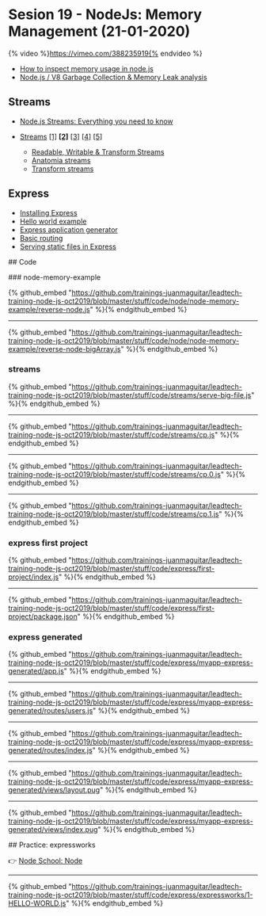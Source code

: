 # Sesion 19 - NodeJs: Memory Management (21-01-2020) 

{% video %}https://vimeo.com/388235919{% endvideo %}

- [How to inspect memory usage in node.js](https://diigo.com/0gka8d)
- [Node.js / V8 Garbage Collection & Memory Leak analysis](https://diigo.com/0gka8w)

## Streams

- [Node.js Streams: Everything you need to know](https://www.freecodecamp.org/news/node-js-streams-everything-you-need-to-know-c9141306be93/)

- [Streams](https://github.com/substack/stream-handbook) [[1]](https://www.sitepoint.com/basics-node-js-streams/) [**[2]**](http://book.mixu.net/node/ch9.html#9-3-streams) [[3]](https://github.com/juanmaguitar/apuntes-nodejs/blob/master/streams/intro-streams.md) [[4]](https://bl.ocks.org/joyrexus/10026630)  [[5]](https://www.safaribooksonline.com/blog/2013/05/01/using-streams-in-node-js/)
  - [Readable, Writable & Transform Streams](https://gist.github.com/juanmaguitar/75a007ea2343f79068996bfbe7dcf47a)
  - [Anatomia streams](https://github.com/juanmaguitar/apuntes-nodejs/blob/master/streams/streams.md)
  - [Transform streams](https://carlosvillu.com/introduccion-a-transform-streams/)

## Express

- [Installing Express](http://expressjs.com/en/starter/installing.html)
- [Hello world example](http://expressjs.com/en/starter/hello-world.html)
- [Express application generator](http://expressjs.com/en/starter/generator.html)
- [Basic routing](http://expressjs.com/en/starter/basic-routing.html)
- [Serving static files in Express](https://diigo.com/08sjz4)

## Code

### node-memory-example

{% github_embed "https://github.com/trainings-juanmaguitar/leadtech-training-node-js-oct2019/blob/master/stuff/code/node/node-memory-example/reverse-node.js" %}{% endgithub_embed %}

---

{% github_embed "https://github.com/trainings-juanmaguitar/leadtech-training-node-js-oct2019/blob/master/stuff/code/node/node-memory-example/reverse-node-bigArray.js" %}{% endgithub_embed %}

### streams

{% github_embed "https://github.com/trainings-juanmaguitar/leadtech-training-node-js-oct2019/blob/master/stuff/code/streams/serve-big-file.js" %}{% endgithub_embed %}

---

{% github_embed "https://github.com/trainings-juanmaguitar/leadtech-training-node-js-oct2019/blob/master/stuff/code/streams/cp.js" %}{% endgithub_embed %}

---

{% github_embed "https://github.com/trainings-juanmaguitar/leadtech-training-node-js-oct2019/blob/master/stuff/code/streams/cp.0.js" %}{% endgithub_embed %}

---

{% github_embed "https://github.com/trainings-juanmaguitar/leadtech-training-node-js-oct2019/blob/master/stuff/code/streams/cp.1.js" %}{% endgithub_embed %}


### express first project

{% github_embed "https://github.com/trainings-juanmaguitar/leadtech-training-node-js-oct2019/blob/master/stuff/code/express/first-project/index.js" %}{% endgithub_embed %}

---

{% github_embed "https://github.com/trainings-juanmaguitar/leadtech-training-node-js-oct2019/blob/master/stuff/code/express/first-project/package.json" %}{% endgithub_embed %}


### express generated

{% github_embed "https://github.com/trainings-juanmaguitar/leadtech-training-node-js-oct2019/blob/master/stuff/code/express/myapp-express-generated/app.js" %}{% endgithub_embed %}

---

{% github_embed "https://github.com/trainings-juanmaguitar/leadtech-training-node-js-oct2019/blob/master/stuff/code/express/myapp-express-generated/routes/users.js" %}{% endgithub_embed %}

---

{% github_embed "https://github.com/trainings-juanmaguitar/leadtech-training-node-js-oct2019/blob/master/stuff/code/express/myapp-express-generated/routes/index.js" %}{% endgithub_embed %}

---

{% github_embed "https://github.com/trainings-juanmaguitar/leadtech-training-node-js-oct2019/blob/master/stuff/code/express/myapp-express-generated/views/layout.pug" %}{% endgithub_embed %}

---

{% github_embed "https://github.com/trainings-juanmaguitar/leadtech-training-node-js-oct2019/blob/master/stuff/code/express/myapp-express-generated/views/index.pug" %}{% endgithub_embed %}


## Practice: expressworks

👉 [Node School: Node](https://github.com/azat-co/expressworks)

---

{% github_embed "https://github.com/trainings-juanmaguitar/leadtech-training-node-js-oct2019/blob/master/stuff/code/express/expressworks/1-HELLO-WORLD.js" %}{% endgithub_embed %}

